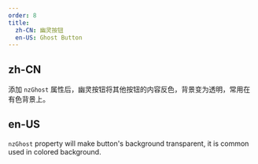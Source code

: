 ```yaml
---
order: 8
title:
  zh-CN: 幽灵按钮
  en-US: Ghost Button
---
```


## zh-CN

添加 `nzGhost` 属性后，幽灵按钮将其他按钮的内容反色，背景变为透明，常用在有色背景上。

## en-US

`nzGhost` property will make button's background transparent, it is common used in colored background.
